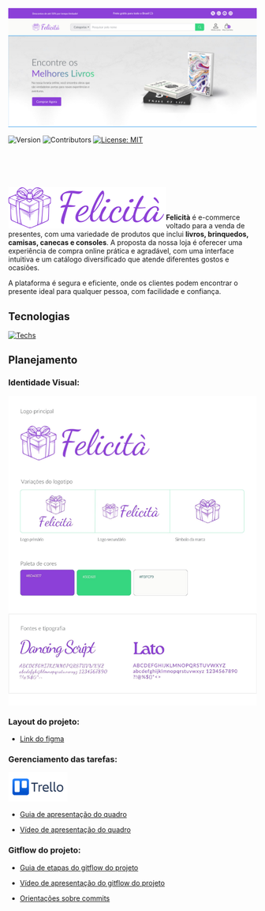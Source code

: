 <img src="./github/images/banner.jpg" />

![Version](https://img.shields.io/badge/version-1.0.0-blue)
![Contributors](https://img.shields.io/badge/contributors-1-orange)
[![License: MIT](https://img.shields.io/badge/License-MIT-yellow.svg)](https://opensource.org/licenses/MIT)

<br><br>

# <img align="left" src="./github/images/logo.svg" />  <br>

**Felicità** é e-commerce voltado para a venda de presentes, com uma variedade de produtos que inclui **livros, brinquedos, camisas, canecas e consoles**. A proposta da nossa loja é oferecer uma experiência de compra online prática e agradável, com uma interface intuitiva e um catálogo diversificado que atende diferentes gostos e ocasiões. 

A plataforma é segura e eficiente, onde os clientes podem encontrar o presente ideal para qualquer pessoa, com facilidade e confiança.

## Tecnologias
[![Techs](https://skillicons.dev/icons?i=vite,react,javascript,python,django,sqlite,figma&perline=3)](https://skillicons.dev)

## Planejamento

### Identidade Visual:

<img align="center" src="./github/images/brand.jpg" /> 

### Layout do projeto:

 - [Link do figma](https://www.figma.com/design/88In7BDcxg9n2IFjZbwRa1/Felicit%C3%A0?node-id=135-2&t=BG4GgcVCToiFLUUe-1)


### Gerenciamento das tarefas:

<img src="./github/images/trello-logo.png" /> 

- [Guia de apresentação do quadro](https://imminent-politician-8bc.notion.site/Quadro-do-trello-439a4326cf3841c48ad80b0a94d6471f)

 - [Vídeo de apresentação do quadro](https://imminent-politician-8bc.notion.site/Quadro-do-trello-439a4326cf3841c4https://www.youtube.com/watch?v=LBDSQf4HVy8)


### Gitflow do projeto:

- [Guia de etapas do gitflow do projeto](https://imminent-politician-8bc.notion.site/Gitflow-do-projeto-4d8af11ddebf4c609278ce42af2af8e8)

- [Vídeo de apresentação do gitflow do projeto](https://www.youtube.com/watch?v=BJ5D6dSUpA0)

- [Orientações sobre commits](https://github.com/iuricode/padroes-de-commits)

<br><br>